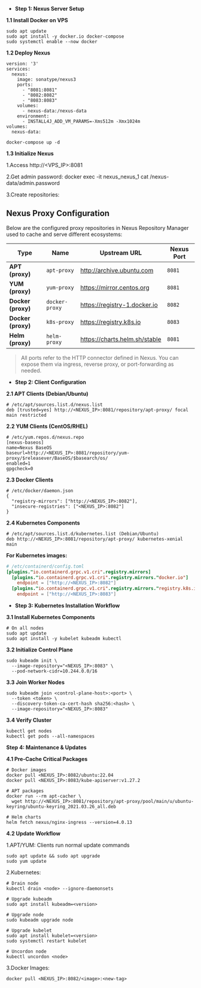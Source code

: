 - **Step 1: Nexus Server Setup**

**1.1 Install Docker on VPS**

```
sudo apt update  
sudo apt install -y docker.io docker-compose  
sudo systemctl enable --now docker
```
**1.2 Deploy Nexus**

```
version: '3'  
services:  
  nexus:  
    image: sonatype/nexus3  
    ports:  
      - "8081:8081"  
      - "8082:8082"  
      - "8083:8083"  
    volumes:  
      - nexus-data:/nexus-data  
    environment:  
      - INSTALL4J_ADD_VM_PARAMS=-Xms512m -Xmx1024m  
volumes:  
  nexus-data:
```

```
docker-compose up -d
```
**1.3 Initialize Nexus**

1.Access http://<VPS_IP>:8081

2.Get admin password: docker exec -it nexus_nexus_1 cat /nexus-data/admin.password

3.Create repositories:

##  Nexus Proxy Configuration

Below are the configured proxy repositories in Nexus Repository Manager used to cache and serve different ecosystems:

| Type             | Name         | Upstream URL                          | Nexus Port |
|------------------|--------------|----------------------------------------|------------|
| **APT (proxy)**   | `apt-proxy`  | http://archive.ubuntu.com             | `8081`     |
| **YUM (proxy)**   | `yum-proxy`  | https://mirror.centos.org             | `8081`     |
| **Docker (proxy)**| `docker-proxy`| https://registry-1.docker.io          | `8082`     |
| **Docker (proxy)**| `k8s-proxy`  | https://registry.k8s.io               | `8083`     |
| **Helm (proxy)**  | `helm-proxy` | https://charts.helm.sh/stable         | `8081`     |

>  All ports refer to the HTTP connector defined in Nexus. You can expose them via ingress, reverse proxy, or port-forwarding as needed.

- **Step 2: Client Configuration**

**2.1 APT Clients (Debian/Ubuntu)**
```
# /etc/apt/sources.list.d/nexus.list  
deb [trusted=yes] http://<NEXUS_IP>:8081/repository/apt-proxy/ focal main restricted
```
**2.2 YUM Clients (CentOS/RHEL)**

```
# /etc/yum.repos.d/nexus.repo  
[nexus-baseos]  
name=Nexus BaseOS  
baseurl=http://<NEXUS_IP>:8081/repository/yum-proxy/$releasever/BaseOS/$basearch/os/  
enabled=1  
gpgcheck=0
```
**2.3 Docker Clients**

```
# /etc/docker/daemon.json  
{  
  "registry-mirrors": ["http://<NEXUS_IP>:8082"],  
  "insecure-registries": ["<NEXUS_IP>:8082"]  
}
```
**2.4 Kubernetes Components**

```
# /etc/apt/sources.list.d/kubernetes.list (Debian/Ubuntu)  
deb http://<NEXUS_IP>:8081/repository/apt-proxy/ kubernetes-xenial main
```
**For Kubernetes images:**
```toml
# /etc/containerd/config.toml  
[plugins."io.containerd.grpc.v1.cri".registry.mirrors]  
  [plugins."io.containerd.grpc.v1.cri".registry.mirrors."docker.io"]  
    endpoint = ["http://<NEXUS_IP>:8082"]  
  [plugins."io.containerd.grpc.v1.cri".registry.mirrors."registry.k8s.io"]  
    endpoint = ["http://<NEXUS_IP>:8083"]
```
- **Step 3: Kubernetes Installation Workflow**

**3.1 Install Kubernetes Components**

```
# On all nodes  
sudo apt update  
sudo apt install -y kubelet kubeadm kubectl
```
**3.2 Initialize Control Plane**
```
sudo kubeadm init \  
  --image-repository="<NEXUS_IP>:8083" \  
  --pod-network-cidr=10.244.0.0/16
```
**3.3 Join Worker Nodes**
```
sudo kubeadm join <control-plane-host>:<port> \  
  --token <token> \  
  --discovery-token-ca-cert-hash sha256:<hash> \  
  --image-repository="<NEXUS_IP>:8083"
```
**3.4 Verify Cluster**
```
kubectl get nodes  
kubectl get pods --all-namespaces
```
**Step 4: Maintenance & Updates**

**4.1 Pre-Cache Critical Packages**

```
# Docker images  
docker pull <NEXUS_IP>:8082/ubuntu:22.04  
docker pull <NEXUS_IP>:8083/kube-apiserver:v1.27.2  

# APT packages  
docker run --rm apt-cacher \  
  wget http://<NEXUS_IP>:8081/repository/apt-proxy/pool/main/u/ubuntu-keyring/ubuntu-keyring_2021.03.26_all.deb  

# Helm charts  
helm fetch nexus/nginx-ingress --version=4.0.13
```
**4.2 Update Workflow**

1.APT/YUM: Clients run normal update commands
```
sudo apt update && sudo apt upgrade  
sudo yum update
```
2.Kubernetes:
```
# Drain node  
kubectl drain <node> --ignore-daemonsets  

# Upgrade kubeadm  
sudo apt install kubeadm=<version>  

# Upgrade node  
sudo kubeadm upgrade node  

# Upgrade kubelet  
sudo apt install kubelet=<version>  
sudo systemctl restart kubelet  

# Uncordon node  
kubectl uncordon <node>
```
3.Docker Images:
```
docker pull <NEXUS_IP>:8082/<image>:<new-tag>
```
